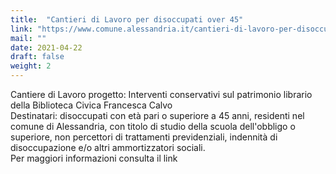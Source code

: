 ```yaml
---
title:  "Cantieri di Lavoro per disoccupati over 45"
link: "https://www.comune.alessandria.it/cantieri-di-lavoro-per-disoccupati-over-45"
mail: ""
date: 2021-04-22
draft: false
weight: 2
---
```


Cantiere di Lavoro progetto: Interventi conservativi sul patrimonio librario della Biblioteca Civica Francesca Calvo  
Destinatari: disoccupati con età pari o superiore a 45 anni, residenti nel comune di Alessandria, con titolo di studio della scuola dell'obbligo o superiore, non percettori di trattamenti previdenziali, indennità di disoccupazione e/o altri ammortizzatori sociali.  
Per maggiori informazioni consulta il link
